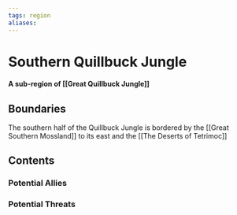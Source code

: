 ```yaml
---
tags: region
aliases:
---
```

# Southern Quillbuck Jungle
#### A sub-region of [[Great Quillbuck Jungle]]
## Boundaries
The southern half of the Quillbuck Jungle is bordered by the [[Great Southern Mossland]] to its east and the [[The Deserts of Tetrimoc]]

## Contents
### Potential Allies
### Potential Threats